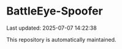 # BattleEye-Spoofer

Last updated: 2025-07-07 14:22:38

This repository is automatically maintained.
